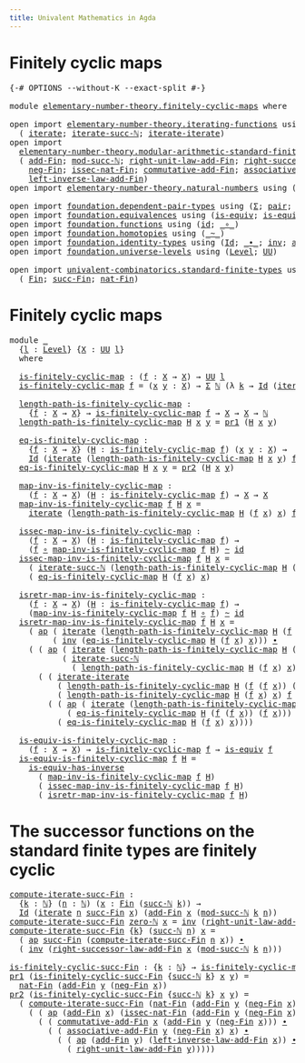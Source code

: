 ```yaml
---
title: Univalent Mathematics in Agda
---
```


# Finitely cyclic maps

<pre class="Agda"><a id="79" class="Symbol">{-#</a> <a id="83" class="Keyword">OPTIONS</a> <a id="91" class="Pragma">--without-K</a> <a id="103" class="Pragma">--exact-split</a> <a id="117" class="Symbol">#-}</a>

<a id="122" class="Keyword">module</a> <a id="129" href="elementary-number-theory.finitely-cyclic-maps.html" class="Module">elementary-number-theory.finitely-cyclic-maps</a> <a id="175" class="Keyword">where</a>

<a id="182" class="Keyword">open</a> <a id="187" class="Keyword">import</a> <a id="194" href="elementary-number-theory.iterating-functions.html" class="Module">elementary-number-theory.iterating-functions</a> <a id="239" class="Keyword">using</a>
  <a id="247" class="Symbol">(</a> <a id="249" href="elementary-number-theory.iterating-functions.html#1086" class="Function">iterate</a><a id="256" class="Symbol">;</a> <a id="258" href="elementary-number-theory.iterating-functions.html#1191" class="Function">iterate-succ-ℕ</a><a id="272" class="Symbol">;</a> <a id="274" href="elementary-number-theory.iterating-functions.html#1653" class="Function">iterate-iterate</a><a id="289" class="Symbol">)</a>
<a id="291" class="Keyword">open</a> <a id="296" class="Keyword">import</a>
  <a id="305" href="elementary-number-theory.modular-arithmetic-standard-finite-types.html" class="Module">elementary-number-theory.modular-arithmetic-standard-finite-types</a> <a id="371" class="Keyword">using</a>
  <a id="379" class="Symbol">(</a> <a id="381" href="elementary-number-theory.modular-arithmetic-standard-finite-types.html#6155" class="Function">add-Fin</a><a id="388" class="Symbol">;</a> <a id="390" href="elementary-number-theory.modular-arithmetic-standard-finite-types.html#2873" class="Function">mod-succ-ℕ</a><a id="400" class="Symbol">;</a> <a id="402" href="elementary-number-theory.modular-arithmetic-standard-finite-types.html#9362" class="Function">right-unit-law-add-Fin</a><a id="424" class="Symbol">;</a> <a id="426" href="elementary-number-theory.modular-arithmetic-standard-finite-types.html#11538" class="Function">right-successor-law-add-Fin</a><a id="453" class="Symbol">;</a>
    <a id="459" href="elementary-number-theory.modular-arithmetic-standard-finite-types.html#6727" class="Function">neg-Fin</a><a id="466" class="Symbol">;</a> <a id="468" href="elementary-number-theory.modular-arithmetic-standard-finite-types.html#5492" class="Function">issec-nat-Fin</a><a id="481" class="Symbol">;</a> <a id="483" href="elementary-number-theory.modular-arithmetic-standard-finite-types.html#7945" class="Function">commutative-add-Fin</a><a id="502" class="Symbol">;</a> <a id="504" href="elementary-number-theory.modular-arithmetic-standard-finite-types.html#8124" class="Function">associative-add-Fin</a><a id="523" class="Symbol">;</a>
    <a id="529" href="elementary-number-theory.modular-arithmetic-standard-finite-types.html#10052" class="Function">left-inverse-law-add-Fin</a><a id="553" class="Symbol">)</a>
<a id="555" class="Keyword">open</a> <a id="560" class="Keyword">import</a> <a id="567" href="elementary-number-theory.natural-numbers.html" class="Module">elementary-number-theory.natural-numbers</a> <a id="608" class="Keyword">using</a> <a id="614" class="Symbol">(</a><a id="615" href="elementary-number-theory.natural-numbers.html#1444" class="Datatype">ℕ</a><a id="616" class="Symbol">;</a> <a id="618" href="elementary-number-theory.natural-numbers.html#1465" class="InductiveConstructor">zero-ℕ</a><a id="624" class="Symbol">;</a> <a id="626" href="elementary-number-theory.natural-numbers.html#1478" class="InductiveConstructor">succ-ℕ</a><a id="632" class="Symbol">)</a>

<a id="635" class="Keyword">open</a> <a id="640" class="Keyword">import</a> <a id="647" href="foundation.dependent-pair-types.html" class="Module">foundation.dependent-pair-types</a> <a id="679" class="Keyword">using</a> <a id="685" class="Symbol">(</a><a id="686" href="foundation-core.dependent-pair-types.html#502" class="Record">Σ</a><a id="687" class="Symbol">;</a> <a id="689" href="foundation-core.dependent-pair-types.html#575" class="InductiveConstructor">pair</a><a id="693" class="Symbol">;</a> <a id="695" href="foundation-core.dependent-pair-types.html#592" class="Field">pr1</a><a id="698" class="Symbol">;</a> <a id="700" href="foundation-core.dependent-pair-types.html#604" class="Field">pr2</a><a id="703" class="Symbol">)</a>
<a id="705" class="Keyword">open</a> <a id="710" class="Keyword">import</a> <a id="717" href="foundation.equivalences.html" class="Module">foundation.equivalences</a> <a id="741" class="Keyword">using</a> <a id="747" class="Symbol">(</a><a id="748" href="foundation-core.equivalences.html#1542" class="Function">is-equiv</a><a id="756" class="Symbol">;</a> <a id="758" href="foundation-core.equivalences.html#2999" class="Function">is-equiv-has-inverse</a><a id="778" class="Symbol">)</a>
<a id="780" class="Keyword">open</a> <a id="785" class="Keyword">import</a> <a id="792" href="foundation.functions.html" class="Module">foundation.functions</a> <a id="813" class="Keyword">using</a> <a id="819" class="Symbol">(</a><a id="820" href="foundation-core.functions.html#309" class="Function">id</a><a id="822" class="Symbol">;</a> <a id="824" href="foundation-core.functions.html#407" class="Function Operator">_∘_</a><a id="827" class="Symbol">)</a>
<a id="829" class="Keyword">open</a> <a id="834" class="Keyword">import</a> <a id="841" href="foundation.homotopies.html" class="Module">foundation.homotopies</a> <a id="863" class="Keyword">using</a> <a id="869" class="Symbol">(</a><a id="870" href="foundation-core.homotopies.html#467" class="Function Operator">_~_</a><a id="873" class="Symbol">)</a>
<a id="875" class="Keyword">open</a> <a id="880" class="Keyword">import</a> <a id="887" href="foundation.identity-types.html" class="Module">foundation.identity-types</a> <a id="913" class="Keyword">using</a> <a id="919" class="Symbol">(</a><a id="920" href="foundation-core.identity-types.html#641" class="Datatype">Id</a><a id="922" class="Symbol">;</a> <a id="924" href="foundation-core.identity-types.html#1239" class="Function Operator">_∙_</a><a id="927" class="Symbol">;</a> <a id="929" href="foundation-core.identity-types.html#1552" class="Function">inv</a><a id="932" class="Symbol">;</a> <a id="934" href="foundation-core.identity-types.html#2853" class="Function">ap</a><a id="936" class="Symbol">)</a>
<a id="938" class="Keyword">open</a> <a id="943" class="Keyword">import</a> <a id="950" href="foundation.universe-levels.html" class="Module">foundation.universe-levels</a> <a id="977" class="Keyword">using</a> <a id="983" class="Symbol">(</a><a id="984" href="Agda.Primitive.html#597" class="Postulate">Level</a><a id="989" class="Symbol">;</a> <a id="991" href="foundation-core.universe-levels.html#222" class="Primitive">UU</a><a id="993" class="Symbol">)</a>

<a id="996" class="Keyword">open</a> <a id="1001" class="Keyword">import</a> <a id="1008" href="univalent-combinatorics.standard-finite-types.html" class="Module">univalent-combinatorics.standard-finite-types</a> <a id="1054" class="Keyword">using</a>
  <a id="1062" class="Symbol">(</a> <a id="1064" href="univalent-combinatorics.standard-finite-types.html#2072" class="Function">Fin</a><a id="1067" class="Symbol">;</a> <a id="1069" href="univalent-combinatorics.standard-finite-types.html#7591" class="Function">succ-Fin</a><a id="1077" class="Symbol">;</a> <a id="1079" href="univalent-combinatorics.standard-finite-types.html#5593" class="Function">nat-Fin</a><a id="1086" class="Symbol">)</a>
</pre>
# Finitely cyclic maps

<pre class="Agda"><a id="1125" class="Keyword">module</a> <a id="1132" href="elementary-number-theory.finitely-cyclic-maps.html#1132" class="Module">_</a>
  <a id="1136" class="Symbol">{</a><a id="1137" href="elementary-number-theory.finitely-cyclic-maps.html#1137" class="Bound">l</a> <a id="1139" class="Symbol">:</a> <a id="1141" href="Agda.Primitive.html#597" class="Postulate">Level</a><a id="1146" class="Symbol">}</a> <a id="1148" class="Symbol">{</a><a id="1149" href="elementary-number-theory.finitely-cyclic-maps.html#1149" class="Bound">X</a> <a id="1151" class="Symbol">:</a> <a id="1153" href="foundation-core.universe-levels.html#222" class="Primitive">UU</a> <a id="1156" href="elementary-number-theory.finitely-cyclic-maps.html#1137" class="Bound">l</a><a id="1157" class="Symbol">}</a>
  <a id="1161" class="Keyword">where</a>

  <a id="1170" href="elementary-number-theory.finitely-cyclic-maps.html#1170" class="Function">is-finitely-cyclic-map</a> <a id="1193" class="Symbol">:</a> <a id="1195" class="Symbol">(</a><a id="1196" href="elementary-number-theory.finitely-cyclic-maps.html#1196" class="Bound">f</a> <a id="1198" class="Symbol">:</a> <a id="1200" href="elementary-number-theory.finitely-cyclic-maps.html#1149" class="Bound">X</a> <a id="1202" class="Symbol">→</a> <a id="1204" href="elementary-number-theory.finitely-cyclic-maps.html#1149" class="Bound">X</a><a id="1205" class="Symbol">)</a> <a id="1207" class="Symbol">→</a> <a id="1209" href="foundation-core.universe-levels.html#222" class="Primitive">UU</a> <a id="1212" href="elementary-number-theory.finitely-cyclic-maps.html#1137" class="Bound">l</a>
  <a id="1216" href="elementary-number-theory.finitely-cyclic-maps.html#1170" class="Function">is-finitely-cyclic-map</a> <a id="1239" href="elementary-number-theory.finitely-cyclic-maps.html#1239" class="Bound">f</a> <a id="1241" class="Symbol">=</a> <a id="1243" class="Symbol">(</a><a id="1244" href="elementary-number-theory.finitely-cyclic-maps.html#1244" class="Bound">x</a> <a id="1246" href="elementary-number-theory.finitely-cyclic-maps.html#1246" class="Bound">y</a> <a id="1248" class="Symbol">:</a> <a id="1250" href="elementary-number-theory.finitely-cyclic-maps.html#1149" class="Bound">X</a><a id="1251" class="Symbol">)</a> <a id="1253" class="Symbol">→</a> <a id="1255" href="foundation-core.dependent-pair-types.html#502" class="Record">Σ</a> <a id="1257" href="elementary-number-theory.natural-numbers.html#1444" class="Datatype">ℕ</a> <a id="1259" class="Symbol">(λ</a> <a id="1262" href="elementary-number-theory.finitely-cyclic-maps.html#1262" class="Bound">k</a> <a id="1264" class="Symbol">→</a> <a id="1266" href="foundation-core.identity-types.html#641" class="Datatype">Id</a> <a id="1269" class="Symbol">(</a><a id="1270" href="elementary-number-theory.iterating-functions.html#1086" class="Function">iterate</a> <a id="1278" href="elementary-number-theory.finitely-cyclic-maps.html#1262" class="Bound">k</a> <a id="1280" href="elementary-number-theory.finitely-cyclic-maps.html#1239" class="Bound">f</a> <a id="1282" href="elementary-number-theory.finitely-cyclic-maps.html#1244" class="Bound">x</a><a id="1283" class="Symbol">)</a> <a id="1285" href="elementary-number-theory.finitely-cyclic-maps.html#1246" class="Bound">y</a><a id="1286" class="Symbol">)</a>

  <a id="1291" href="elementary-number-theory.finitely-cyclic-maps.html#1291" class="Function">length-path-is-finitely-cyclic-map</a> <a id="1326" class="Symbol">:</a>
    <a id="1332" class="Symbol">{</a><a id="1333" href="elementary-number-theory.finitely-cyclic-maps.html#1333" class="Bound">f</a> <a id="1335" class="Symbol">:</a> <a id="1337" href="elementary-number-theory.finitely-cyclic-maps.html#1149" class="Bound">X</a> <a id="1339" class="Symbol">→</a> <a id="1341" href="elementary-number-theory.finitely-cyclic-maps.html#1149" class="Bound">X</a><a id="1342" class="Symbol">}</a> <a id="1344" class="Symbol">→</a> <a id="1346" href="elementary-number-theory.finitely-cyclic-maps.html#1170" class="Function">is-finitely-cyclic-map</a> <a id="1369" href="elementary-number-theory.finitely-cyclic-maps.html#1333" class="Bound">f</a> <a id="1371" class="Symbol">→</a> <a id="1373" href="elementary-number-theory.finitely-cyclic-maps.html#1149" class="Bound">X</a> <a id="1375" class="Symbol">→</a> <a id="1377" href="elementary-number-theory.finitely-cyclic-maps.html#1149" class="Bound">X</a> <a id="1379" class="Symbol">→</a> <a id="1381" href="elementary-number-theory.natural-numbers.html#1444" class="Datatype">ℕ</a>
  <a id="1385" href="elementary-number-theory.finitely-cyclic-maps.html#1291" class="Function">length-path-is-finitely-cyclic-map</a> <a id="1420" href="elementary-number-theory.finitely-cyclic-maps.html#1420" class="Bound">H</a> <a id="1422" href="elementary-number-theory.finitely-cyclic-maps.html#1422" class="Bound">x</a> <a id="1424" href="elementary-number-theory.finitely-cyclic-maps.html#1424" class="Bound">y</a> <a id="1426" class="Symbol">=</a> <a id="1428" href="foundation-core.dependent-pair-types.html#592" class="Field">pr1</a> <a id="1432" class="Symbol">(</a><a id="1433" href="elementary-number-theory.finitely-cyclic-maps.html#1420" class="Bound">H</a> <a id="1435" href="elementary-number-theory.finitely-cyclic-maps.html#1422" class="Bound">x</a> <a id="1437" href="elementary-number-theory.finitely-cyclic-maps.html#1424" class="Bound">y</a><a id="1438" class="Symbol">)</a>

  <a id="1443" href="elementary-number-theory.finitely-cyclic-maps.html#1443" class="Function">eq-is-finitely-cyclic-map</a> <a id="1469" class="Symbol">:</a>
    <a id="1475" class="Symbol">{</a><a id="1476" href="elementary-number-theory.finitely-cyclic-maps.html#1476" class="Bound">f</a> <a id="1478" class="Symbol">:</a> <a id="1480" href="elementary-number-theory.finitely-cyclic-maps.html#1149" class="Bound">X</a> <a id="1482" class="Symbol">→</a> <a id="1484" href="elementary-number-theory.finitely-cyclic-maps.html#1149" class="Bound">X</a><a id="1485" class="Symbol">}</a> <a id="1487" class="Symbol">(</a><a id="1488" href="elementary-number-theory.finitely-cyclic-maps.html#1488" class="Bound">H</a> <a id="1490" class="Symbol">:</a> <a id="1492" href="elementary-number-theory.finitely-cyclic-maps.html#1170" class="Function">is-finitely-cyclic-map</a> <a id="1515" href="elementary-number-theory.finitely-cyclic-maps.html#1476" class="Bound">f</a><a id="1516" class="Symbol">)</a> <a id="1518" class="Symbol">(</a><a id="1519" href="elementary-number-theory.finitely-cyclic-maps.html#1519" class="Bound">x</a> <a id="1521" href="elementary-number-theory.finitely-cyclic-maps.html#1521" class="Bound">y</a> <a id="1523" class="Symbol">:</a> <a id="1525" href="elementary-number-theory.finitely-cyclic-maps.html#1149" class="Bound">X</a><a id="1526" class="Symbol">)</a> <a id="1528" class="Symbol">→</a>
    <a id="1534" href="foundation-core.identity-types.html#641" class="Datatype">Id</a> <a id="1537" class="Symbol">(</a><a id="1538" href="elementary-number-theory.iterating-functions.html#1086" class="Function">iterate</a> <a id="1546" class="Symbol">(</a><a id="1547" href="elementary-number-theory.finitely-cyclic-maps.html#1291" class="Function">length-path-is-finitely-cyclic-map</a> <a id="1582" href="elementary-number-theory.finitely-cyclic-maps.html#1488" class="Bound">H</a> <a id="1584" href="elementary-number-theory.finitely-cyclic-maps.html#1519" class="Bound">x</a> <a id="1586" href="elementary-number-theory.finitely-cyclic-maps.html#1521" class="Bound">y</a><a id="1587" class="Symbol">)</a> <a id="1589" href="elementary-number-theory.finitely-cyclic-maps.html#1476" class="Bound">f</a> <a id="1591" href="elementary-number-theory.finitely-cyclic-maps.html#1519" class="Bound">x</a><a id="1592" class="Symbol">)</a> <a id="1594" href="elementary-number-theory.finitely-cyclic-maps.html#1521" class="Bound">y</a>
  <a id="1598" href="elementary-number-theory.finitely-cyclic-maps.html#1443" class="Function">eq-is-finitely-cyclic-map</a> <a id="1624" href="elementary-number-theory.finitely-cyclic-maps.html#1624" class="Bound">H</a> <a id="1626" href="elementary-number-theory.finitely-cyclic-maps.html#1626" class="Bound">x</a> <a id="1628" href="elementary-number-theory.finitely-cyclic-maps.html#1628" class="Bound">y</a> <a id="1630" class="Symbol">=</a> <a id="1632" href="foundation-core.dependent-pair-types.html#604" class="Field">pr2</a> <a id="1636" class="Symbol">(</a><a id="1637" href="elementary-number-theory.finitely-cyclic-maps.html#1624" class="Bound">H</a> <a id="1639" href="elementary-number-theory.finitely-cyclic-maps.html#1626" class="Bound">x</a> <a id="1641" href="elementary-number-theory.finitely-cyclic-maps.html#1628" class="Bound">y</a><a id="1642" class="Symbol">)</a>

  <a id="1647" href="elementary-number-theory.finitely-cyclic-maps.html#1647" class="Function">map-inv-is-finitely-cyclic-map</a> <a id="1678" class="Symbol">:</a>
    <a id="1684" class="Symbol">(</a><a id="1685" href="elementary-number-theory.finitely-cyclic-maps.html#1685" class="Bound">f</a> <a id="1687" class="Symbol">:</a> <a id="1689" href="elementary-number-theory.finitely-cyclic-maps.html#1149" class="Bound">X</a> <a id="1691" class="Symbol">→</a> <a id="1693" href="elementary-number-theory.finitely-cyclic-maps.html#1149" class="Bound">X</a><a id="1694" class="Symbol">)</a> <a id="1696" class="Symbol">(</a><a id="1697" href="elementary-number-theory.finitely-cyclic-maps.html#1697" class="Bound">H</a> <a id="1699" class="Symbol">:</a> <a id="1701" href="elementary-number-theory.finitely-cyclic-maps.html#1170" class="Function">is-finitely-cyclic-map</a> <a id="1724" href="elementary-number-theory.finitely-cyclic-maps.html#1685" class="Bound">f</a><a id="1725" class="Symbol">)</a> <a id="1727" class="Symbol">→</a> <a id="1729" href="elementary-number-theory.finitely-cyclic-maps.html#1149" class="Bound">X</a> <a id="1731" class="Symbol">→</a> <a id="1733" href="elementary-number-theory.finitely-cyclic-maps.html#1149" class="Bound">X</a>
  <a id="1737" href="elementary-number-theory.finitely-cyclic-maps.html#1647" class="Function">map-inv-is-finitely-cyclic-map</a> <a id="1768" href="elementary-number-theory.finitely-cyclic-maps.html#1768" class="Bound">f</a> <a id="1770" href="elementary-number-theory.finitely-cyclic-maps.html#1770" class="Bound">H</a> <a id="1772" href="elementary-number-theory.finitely-cyclic-maps.html#1772" class="Bound">x</a> <a id="1774" class="Symbol">=</a>
    <a id="1780" href="elementary-number-theory.iterating-functions.html#1086" class="Function">iterate</a> <a id="1788" class="Symbol">(</a><a id="1789" href="elementary-number-theory.finitely-cyclic-maps.html#1291" class="Function">length-path-is-finitely-cyclic-map</a> <a id="1824" href="elementary-number-theory.finitely-cyclic-maps.html#1770" class="Bound">H</a> <a id="1826" class="Symbol">(</a><a id="1827" href="elementary-number-theory.finitely-cyclic-maps.html#1768" class="Bound">f</a> <a id="1829" href="elementary-number-theory.finitely-cyclic-maps.html#1772" class="Bound">x</a><a id="1830" class="Symbol">)</a> <a id="1832" href="elementary-number-theory.finitely-cyclic-maps.html#1772" class="Bound">x</a><a id="1833" class="Symbol">)</a> <a id="1835" href="elementary-number-theory.finitely-cyclic-maps.html#1768" class="Bound">f</a> <a id="1837" href="elementary-number-theory.finitely-cyclic-maps.html#1772" class="Bound">x</a>

  <a id="1842" href="elementary-number-theory.finitely-cyclic-maps.html#1842" class="Function">issec-map-inv-is-finitely-cyclic-map</a> <a id="1879" class="Symbol">:</a>
    <a id="1885" class="Symbol">(</a><a id="1886" href="elementary-number-theory.finitely-cyclic-maps.html#1886" class="Bound">f</a> <a id="1888" class="Symbol">:</a> <a id="1890" href="elementary-number-theory.finitely-cyclic-maps.html#1149" class="Bound">X</a> <a id="1892" class="Symbol">→</a> <a id="1894" href="elementary-number-theory.finitely-cyclic-maps.html#1149" class="Bound">X</a><a id="1895" class="Symbol">)</a> <a id="1897" class="Symbol">(</a><a id="1898" href="elementary-number-theory.finitely-cyclic-maps.html#1898" class="Bound">H</a> <a id="1900" class="Symbol">:</a> <a id="1902" href="elementary-number-theory.finitely-cyclic-maps.html#1170" class="Function">is-finitely-cyclic-map</a> <a id="1925" href="elementary-number-theory.finitely-cyclic-maps.html#1886" class="Bound">f</a><a id="1926" class="Symbol">)</a> <a id="1928" class="Symbol">→</a>
    <a id="1934" class="Symbol">(</a><a id="1935" href="elementary-number-theory.finitely-cyclic-maps.html#1886" class="Bound">f</a> <a id="1937" href="foundation-core.functions.html#407" class="Function Operator">∘</a> <a id="1939" href="elementary-number-theory.finitely-cyclic-maps.html#1647" class="Function">map-inv-is-finitely-cyclic-map</a> <a id="1970" href="elementary-number-theory.finitely-cyclic-maps.html#1886" class="Bound">f</a> <a id="1972" href="elementary-number-theory.finitely-cyclic-maps.html#1898" class="Bound">H</a><a id="1973" class="Symbol">)</a> <a id="1975" href="foundation-core.homotopies.html#467" class="Function Operator">~</a> <a id="1977" href="foundation-core.functions.html#309" class="Function">id</a>
  <a id="1982" href="elementary-number-theory.finitely-cyclic-maps.html#1842" class="Function">issec-map-inv-is-finitely-cyclic-map</a> <a id="2019" href="elementary-number-theory.finitely-cyclic-maps.html#2019" class="Bound">f</a> <a id="2021" href="elementary-number-theory.finitely-cyclic-maps.html#2021" class="Bound">H</a> <a id="2023" href="elementary-number-theory.finitely-cyclic-maps.html#2023" class="Bound">x</a> <a id="2025" class="Symbol">=</a>
    <a id="2031" class="Symbol">(</a> <a id="2033" href="elementary-number-theory.iterating-functions.html#1191" class="Function">iterate-succ-ℕ</a> <a id="2048" class="Symbol">(</a><a id="2049" href="elementary-number-theory.finitely-cyclic-maps.html#1291" class="Function">length-path-is-finitely-cyclic-map</a> <a id="2084" href="elementary-number-theory.finitely-cyclic-maps.html#2021" class="Bound">H</a> <a id="2086" class="Symbol">(</a><a id="2087" href="elementary-number-theory.finitely-cyclic-maps.html#2019" class="Bound">f</a> <a id="2089" href="elementary-number-theory.finitely-cyclic-maps.html#2023" class="Bound">x</a><a id="2090" class="Symbol">)</a> <a id="2092" href="elementary-number-theory.finitely-cyclic-maps.html#2023" class="Bound">x</a><a id="2093" class="Symbol">)</a> <a id="2095" href="elementary-number-theory.finitely-cyclic-maps.html#2019" class="Bound">f</a> <a id="2097" href="elementary-number-theory.finitely-cyclic-maps.html#2023" class="Bound">x</a><a id="2098" class="Symbol">)</a> <a id="2100" href="foundation-core.identity-types.html#1239" class="Function Operator">∙</a>
    <a id="2106" class="Symbol">(</a> <a id="2108" href="elementary-number-theory.finitely-cyclic-maps.html#1443" class="Function">eq-is-finitely-cyclic-map</a> <a id="2134" href="elementary-number-theory.finitely-cyclic-maps.html#2021" class="Bound">H</a> <a id="2136" class="Symbol">(</a><a id="2137" href="elementary-number-theory.finitely-cyclic-maps.html#2019" class="Bound">f</a> <a id="2139" href="elementary-number-theory.finitely-cyclic-maps.html#2023" class="Bound">x</a><a id="2140" class="Symbol">)</a> <a id="2142" href="elementary-number-theory.finitely-cyclic-maps.html#2023" class="Bound">x</a><a id="2143" class="Symbol">)</a>

  <a id="2148" href="elementary-number-theory.finitely-cyclic-maps.html#2148" class="Function">isretr-map-inv-is-finitely-cyclic-map</a> <a id="2186" class="Symbol">:</a>
    <a id="2192" class="Symbol">(</a><a id="2193" href="elementary-number-theory.finitely-cyclic-maps.html#2193" class="Bound">f</a> <a id="2195" class="Symbol">:</a> <a id="2197" href="elementary-number-theory.finitely-cyclic-maps.html#1149" class="Bound">X</a> <a id="2199" class="Symbol">→</a> <a id="2201" href="elementary-number-theory.finitely-cyclic-maps.html#1149" class="Bound">X</a><a id="2202" class="Symbol">)</a> <a id="2204" class="Symbol">(</a><a id="2205" href="elementary-number-theory.finitely-cyclic-maps.html#2205" class="Bound">H</a> <a id="2207" class="Symbol">:</a> <a id="2209" href="elementary-number-theory.finitely-cyclic-maps.html#1170" class="Function">is-finitely-cyclic-map</a> <a id="2232" href="elementary-number-theory.finitely-cyclic-maps.html#2193" class="Bound">f</a><a id="2233" class="Symbol">)</a> <a id="2235" class="Symbol">→</a>
    <a id="2241" class="Symbol">(</a><a id="2242" href="elementary-number-theory.finitely-cyclic-maps.html#1647" class="Function">map-inv-is-finitely-cyclic-map</a> <a id="2273" href="elementary-number-theory.finitely-cyclic-maps.html#2193" class="Bound">f</a> <a id="2275" href="elementary-number-theory.finitely-cyclic-maps.html#2205" class="Bound">H</a> <a id="2277" href="foundation-core.functions.html#407" class="Function Operator">∘</a> <a id="2279" href="elementary-number-theory.finitely-cyclic-maps.html#2193" class="Bound">f</a><a id="2280" class="Symbol">)</a> <a id="2282" href="foundation-core.homotopies.html#467" class="Function Operator">~</a> <a id="2284" href="foundation-core.functions.html#309" class="Function">id</a>
  <a id="2289" href="elementary-number-theory.finitely-cyclic-maps.html#2148" class="Function">isretr-map-inv-is-finitely-cyclic-map</a> <a id="2327" href="elementary-number-theory.finitely-cyclic-maps.html#2327" class="Bound">f</a> <a id="2329" href="elementary-number-theory.finitely-cyclic-maps.html#2329" class="Bound">H</a> <a id="2331" href="elementary-number-theory.finitely-cyclic-maps.html#2331" class="Bound">x</a> <a id="2333" class="Symbol">=</a>
    <a id="2339" class="Symbol">(</a> <a id="2341" href="foundation-core.identity-types.html#2853" class="Function">ap</a> <a id="2344" class="Symbol">(</a> <a id="2346" href="elementary-number-theory.iterating-functions.html#1086" class="Function">iterate</a> <a id="2354" class="Symbol">(</a><a id="2355" href="elementary-number-theory.finitely-cyclic-maps.html#1291" class="Function">length-path-is-finitely-cyclic-map</a> <a id="2390" href="elementary-number-theory.finitely-cyclic-maps.html#2329" class="Bound">H</a> <a id="2392" class="Symbol">(</a><a id="2393" href="elementary-number-theory.finitely-cyclic-maps.html#2327" class="Bound">f</a> <a id="2395" class="Symbol">(</a><a id="2396" href="elementary-number-theory.finitely-cyclic-maps.html#2327" class="Bound">f</a> <a id="2398" href="elementary-number-theory.finitely-cyclic-maps.html#2331" class="Bound">x</a><a id="2399" class="Symbol">))</a> <a id="2402" class="Symbol">(</a><a id="2403" href="elementary-number-theory.finitely-cyclic-maps.html#2327" class="Bound">f</a> <a id="2405" href="elementary-number-theory.finitely-cyclic-maps.html#2331" class="Bound">x</a><a id="2406" class="Symbol">))</a> <a id="2409" href="elementary-number-theory.finitely-cyclic-maps.html#2327" class="Bound">f</a> <a id="2411" href="foundation-core.functions.html#407" class="Function Operator">∘</a> <a id="2413" href="elementary-number-theory.finitely-cyclic-maps.html#2327" class="Bound">f</a><a id="2414" class="Symbol">)</a>
         <a id="2425" class="Symbol">(</a> <a id="2427" href="foundation-core.identity-types.html#1552" class="Function">inv</a> <a id="2431" class="Symbol">(</a><a id="2432" href="elementary-number-theory.finitely-cyclic-maps.html#1443" class="Function">eq-is-finitely-cyclic-map</a> <a id="2458" href="elementary-number-theory.finitely-cyclic-maps.html#2329" class="Bound">H</a> <a id="2460" class="Symbol">(</a><a id="2461" href="elementary-number-theory.finitely-cyclic-maps.html#2327" class="Bound">f</a> <a id="2463" href="elementary-number-theory.finitely-cyclic-maps.html#2331" class="Bound">x</a><a id="2464" class="Symbol">)</a> <a id="2466" href="elementary-number-theory.finitely-cyclic-maps.html#2331" class="Bound">x</a><a id="2467" class="Symbol">)))</a> <a id="2471" href="foundation-core.identity-types.html#1239" class="Function Operator">∙</a>
    <a id="2477" class="Symbol">(</a> <a id="2479" class="Symbol">(</a> <a id="2481" href="foundation-core.identity-types.html#2853" class="Function">ap</a> <a id="2484" class="Symbol">(</a> <a id="2486" href="elementary-number-theory.iterating-functions.html#1086" class="Function">iterate</a> <a id="2494" class="Symbol">(</a><a id="2495" href="elementary-number-theory.finitely-cyclic-maps.html#1291" class="Function">length-path-is-finitely-cyclic-map</a> <a id="2530" href="elementary-number-theory.finitely-cyclic-maps.html#2329" class="Bound">H</a> <a id="2532" class="Symbol">(</a><a id="2533" href="elementary-number-theory.finitely-cyclic-maps.html#2327" class="Bound">f</a> <a id="2535" class="Symbol">(</a><a id="2536" href="elementary-number-theory.finitely-cyclic-maps.html#2327" class="Bound">f</a> <a id="2538" href="elementary-number-theory.finitely-cyclic-maps.html#2331" class="Bound">x</a><a id="2539" class="Symbol">))</a> <a id="2542" class="Symbol">(</a><a id="2543" href="elementary-number-theory.finitely-cyclic-maps.html#2327" class="Bound">f</a> <a id="2545" href="elementary-number-theory.finitely-cyclic-maps.html#2331" class="Bound">x</a><a id="2546" class="Symbol">))</a> <a id="2549" href="elementary-number-theory.finitely-cyclic-maps.html#2327" class="Bound">f</a><a id="2550" class="Symbol">)</a>
           <a id="2563" class="Symbol">(</a> <a id="2565" href="elementary-number-theory.iterating-functions.html#1191" class="Function">iterate-succ-ℕ</a>
             <a id="2593" class="Symbol">(</a> <a id="2595" href="elementary-number-theory.finitely-cyclic-maps.html#1291" class="Function">length-path-is-finitely-cyclic-map</a> <a id="2630" href="elementary-number-theory.finitely-cyclic-maps.html#2329" class="Bound">H</a> <a id="2632" class="Symbol">(</a><a id="2633" href="elementary-number-theory.finitely-cyclic-maps.html#2327" class="Bound">f</a> <a id="2635" href="elementary-number-theory.finitely-cyclic-maps.html#2331" class="Bound">x</a><a id="2636" class="Symbol">)</a> <a id="2638" href="elementary-number-theory.finitely-cyclic-maps.html#2331" class="Bound">x</a><a id="2639" class="Symbol">)</a> <a id="2641" href="elementary-number-theory.finitely-cyclic-maps.html#2327" class="Bound">f</a> <a id="2643" class="Symbol">(</a><a id="2644" href="elementary-number-theory.finitely-cyclic-maps.html#2327" class="Bound">f</a> <a id="2646" href="elementary-number-theory.finitely-cyclic-maps.html#2331" class="Bound">x</a><a id="2647" class="Symbol">)))</a> <a id="2651" href="foundation-core.identity-types.html#1239" class="Function Operator">∙</a>
      <a id="2659" class="Symbol">(</a> <a id="2661" class="Symbol">(</a> <a id="2663" href="elementary-number-theory.iterating-functions.html#1653" class="Function">iterate-iterate</a>
          <a id="2689" class="Symbol">(</a> <a id="2691" href="elementary-number-theory.finitely-cyclic-maps.html#1291" class="Function">length-path-is-finitely-cyclic-map</a> <a id="2726" href="elementary-number-theory.finitely-cyclic-maps.html#2329" class="Bound">H</a> <a id="2728" class="Symbol">(</a><a id="2729" href="elementary-number-theory.finitely-cyclic-maps.html#2327" class="Bound">f</a> <a id="2731" class="Symbol">(</a><a id="2732" href="elementary-number-theory.finitely-cyclic-maps.html#2327" class="Bound">f</a> <a id="2734" href="elementary-number-theory.finitely-cyclic-maps.html#2331" class="Bound">x</a><a id="2735" class="Symbol">))</a> <a id="2738" class="Symbol">(</a><a id="2739" href="elementary-number-theory.finitely-cyclic-maps.html#2327" class="Bound">f</a> <a id="2741" href="elementary-number-theory.finitely-cyclic-maps.html#2331" class="Bound">x</a><a id="2742" class="Symbol">))</a>
          <a id="2755" class="Symbol">(</a> <a id="2757" href="elementary-number-theory.finitely-cyclic-maps.html#1291" class="Function">length-path-is-finitely-cyclic-map</a> <a id="2792" href="elementary-number-theory.finitely-cyclic-maps.html#2329" class="Bound">H</a> <a id="2794" class="Symbol">(</a><a id="2795" href="elementary-number-theory.finitely-cyclic-maps.html#2327" class="Bound">f</a> <a id="2797" href="elementary-number-theory.finitely-cyclic-maps.html#2331" class="Bound">x</a><a id="2798" class="Symbol">)</a> <a id="2800" href="elementary-number-theory.finitely-cyclic-maps.html#2331" class="Bound">x</a><a id="2801" class="Symbol">)</a> <a id="2803" href="elementary-number-theory.finitely-cyclic-maps.html#2327" class="Bound">f</a> <a id="2805" class="Symbol">(</a><a id="2806" href="elementary-number-theory.finitely-cyclic-maps.html#2327" class="Bound">f</a> <a id="2808" class="Symbol">(</a><a id="2809" href="elementary-number-theory.finitely-cyclic-maps.html#2327" class="Bound">f</a> <a id="2811" href="elementary-number-theory.finitely-cyclic-maps.html#2331" class="Bound">x</a><a id="2812" class="Symbol">)))</a> <a id="2816" href="foundation-core.identity-types.html#1239" class="Function Operator">∙</a>
        <a id="2826" class="Symbol">(</a> <a id="2828" class="Symbol">(</a> <a id="2830" href="foundation-core.identity-types.html#2853" class="Function">ap</a> <a id="2833" class="Symbol">(</a> <a id="2835" href="elementary-number-theory.iterating-functions.html#1086" class="Function">iterate</a> <a id="2843" class="Symbol">(</a><a id="2844" href="elementary-number-theory.finitely-cyclic-maps.html#1291" class="Function">length-path-is-finitely-cyclic-map</a> <a id="2879" href="elementary-number-theory.finitely-cyclic-maps.html#2329" class="Bound">H</a> <a id="2881" class="Symbol">(</a><a id="2882" href="elementary-number-theory.finitely-cyclic-maps.html#2327" class="Bound">f</a> <a id="2884" href="elementary-number-theory.finitely-cyclic-maps.html#2331" class="Bound">x</a><a id="2885" class="Symbol">)</a> <a id="2887" href="elementary-number-theory.finitely-cyclic-maps.html#2331" class="Bound">x</a><a id="2888" class="Symbol">)</a> <a id="2890" href="elementary-number-theory.finitely-cyclic-maps.html#2327" class="Bound">f</a><a id="2891" class="Symbol">)</a>
            <a id="2905" class="Symbol">(</a> <a id="2907" href="elementary-number-theory.finitely-cyclic-maps.html#1443" class="Function">eq-is-finitely-cyclic-map</a> <a id="2933" href="elementary-number-theory.finitely-cyclic-maps.html#2329" class="Bound">H</a> <a id="2935" class="Symbol">(</a><a id="2936" href="elementary-number-theory.finitely-cyclic-maps.html#2327" class="Bound">f</a> <a id="2938" class="Symbol">(</a><a id="2939" href="elementary-number-theory.finitely-cyclic-maps.html#2327" class="Bound">f</a> <a id="2941" href="elementary-number-theory.finitely-cyclic-maps.html#2331" class="Bound">x</a><a id="2942" class="Symbol">))</a> <a id="2945" class="Symbol">(</a><a id="2946" href="elementary-number-theory.finitely-cyclic-maps.html#2327" class="Bound">f</a> <a id="2948" href="elementary-number-theory.finitely-cyclic-maps.html#2331" class="Bound">x</a><a id="2949" class="Symbol">)))</a> <a id="2953" href="foundation-core.identity-types.html#1239" class="Function Operator">∙</a>
          <a id="2965" class="Symbol">(</a> <a id="2967" href="elementary-number-theory.finitely-cyclic-maps.html#1443" class="Function">eq-is-finitely-cyclic-map</a> <a id="2993" href="elementary-number-theory.finitely-cyclic-maps.html#2329" class="Bound">H</a> <a id="2995" class="Symbol">(</a><a id="2996" href="elementary-number-theory.finitely-cyclic-maps.html#2327" class="Bound">f</a> <a id="2998" href="elementary-number-theory.finitely-cyclic-maps.html#2331" class="Bound">x</a><a id="2999" class="Symbol">)</a> <a id="3001" href="elementary-number-theory.finitely-cyclic-maps.html#2331" class="Bound">x</a><a id="3002" class="Symbol">))))</a>

  <a id="3010" href="elementary-number-theory.finitely-cyclic-maps.html#3010" class="Function">is-equiv-is-finitely-cyclic-map</a> <a id="3042" class="Symbol">:</a>
    <a id="3048" class="Symbol">(</a><a id="3049" href="elementary-number-theory.finitely-cyclic-maps.html#3049" class="Bound">f</a> <a id="3051" class="Symbol">:</a> <a id="3053" href="elementary-number-theory.finitely-cyclic-maps.html#1149" class="Bound">X</a> <a id="3055" class="Symbol">→</a> <a id="3057" href="elementary-number-theory.finitely-cyclic-maps.html#1149" class="Bound">X</a><a id="3058" class="Symbol">)</a> <a id="3060" class="Symbol">→</a> <a id="3062" href="elementary-number-theory.finitely-cyclic-maps.html#1170" class="Function">is-finitely-cyclic-map</a> <a id="3085" href="elementary-number-theory.finitely-cyclic-maps.html#3049" class="Bound">f</a> <a id="3087" class="Symbol">→</a> <a id="3089" href="foundation-core.equivalences.html#1542" class="Function">is-equiv</a> <a id="3098" href="elementary-number-theory.finitely-cyclic-maps.html#3049" class="Bound">f</a>
  <a id="3102" href="elementary-number-theory.finitely-cyclic-maps.html#3010" class="Function">is-equiv-is-finitely-cyclic-map</a> <a id="3134" href="elementary-number-theory.finitely-cyclic-maps.html#3134" class="Bound">f</a> <a id="3136" href="elementary-number-theory.finitely-cyclic-maps.html#3136" class="Bound">H</a> <a id="3138" class="Symbol">=</a>
    <a id="3144" href="foundation-core.equivalences.html#2999" class="Function">is-equiv-has-inverse</a>
      <a id="3171" class="Symbol">(</a> <a id="3173" href="elementary-number-theory.finitely-cyclic-maps.html#1647" class="Function">map-inv-is-finitely-cyclic-map</a> <a id="3204" href="elementary-number-theory.finitely-cyclic-maps.html#3134" class="Bound">f</a> <a id="3206" href="elementary-number-theory.finitely-cyclic-maps.html#3136" class="Bound">H</a><a id="3207" class="Symbol">)</a>
      <a id="3215" class="Symbol">(</a> <a id="3217" href="elementary-number-theory.finitely-cyclic-maps.html#1842" class="Function">issec-map-inv-is-finitely-cyclic-map</a> <a id="3254" href="elementary-number-theory.finitely-cyclic-maps.html#3134" class="Bound">f</a> <a id="3256" href="elementary-number-theory.finitely-cyclic-maps.html#3136" class="Bound">H</a><a id="3257" class="Symbol">)</a>
      <a id="3265" class="Symbol">(</a> <a id="3267" href="elementary-number-theory.finitely-cyclic-maps.html#2148" class="Function">isretr-map-inv-is-finitely-cyclic-map</a> <a id="3305" href="elementary-number-theory.finitely-cyclic-maps.html#3134" class="Bound">f</a> <a id="3307" href="elementary-number-theory.finitely-cyclic-maps.html#3136" class="Bound">H</a><a id="3308" class="Symbol">)</a>
</pre>
# The successor functions on the standard finite types are finitely cyclic

<pre class="Agda"><a id="compute-iterate-succ-Fin"></a><a id="3399" href="elementary-number-theory.finitely-cyclic-maps.html#3399" class="Function">compute-iterate-succ-Fin</a> <a id="3424" class="Symbol">:</a>
  <a id="3428" class="Symbol">{</a><a id="3429" href="elementary-number-theory.finitely-cyclic-maps.html#3429" class="Bound">k</a> <a id="3431" class="Symbol">:</a> <a id="3433" href="elementary-number-theory.natural-numbers.html#1444" class="Datatype">ℕ</a><a id="3434" class="Symbol">}</a> <a id="3436" class="Symbol">(</a><a id="3437" href="elementary-number-theory.finitely-cyclic-maps.html#3437" class="Bound">n</a> <a id="3439" class="Symbol">:</a> <a id="3441" href="elementary-number-theory.natural-numbers.html#1444" class="Datatype">ℕ</a><a id="3442" class="Symbol">)</a> <a id="3444" class="Symbol">(</a><a id="3445" href="elementary-number-theory.finitely-cyclic-maps.html#3445" class="Bound">x</a> <a id="3447" class="Symbol">:</a> <a id="3449" href="univalent-combinatorics.standard-finite-types.html#2072" class="Function">Fin</a> <a id="3453" class="Symbol">(</a><a id="3454" href="elementary-number-theory.natural-numbers.html#1478" class="InductiveConstructor">succ-ℕ</a> <a id="3461" href="elementary-number-theory.finitely-cyclic-maps.html#3429" class="Bound">k</a><a id="3462" class="Symbol">))</a> <a id="3465" class="Symbol">→</a>
  <a id="3469" href="foundation-core.identity-types.html#641" class="Datatype">Id</a> <a id="3472" class="Symbol">(</a><a id="3473" href="elementary-number-theory.iterating-functions.html#1086" class="Function">iterate</a> <a id="3481" href="elementary-number-theory.finitely-cyclic-maps.html#3437" class="Bound">n</a> <a id="3483" href="univalent-combinatorics.standard-finite-types.html#7591" class="Function">succ-Fin</a> <a id="3492" href="elementary-number-theory.finitely-cyclic-maps.html#3445" class="Bound">x</a><a id="3493" class="Symbol">)</a> <a id="3495" class="Symbol">(</a><a id="3496" href="elementary-number-theory.modular-arithmetic-standard-finite-types.html#6155" class="Function">add-Fin</a> <a id="3504" href="elementary-number-theory.finitely-cyclic-maps.html#3445" class="Bound">x</a> <a id="3506" class="Symbol">(</a><a id="3507" href="elementary-number-theory.modular-arithmetic-standard-finite-types.html#2873" class="Function">mod-succ-ℕ</a> <a id="3518" href="elementary-number-theory.finitely-cyclic-maps.html#3429" class="Bound">k</a> <a id="3520" href="elementary-number-theory.finitely-cyclic-maps.html#3437" class="Bound">n</a><a id="3521" class="Symbol">))</a>
<a id="3524" href="elementary-number-theory.finitely-cyclic-maps.html#3399" class="Function">compute-iterate-succ-Fin</a> <a id="3549" href="elementary-number-theory.natural-numbers.html#1465" class="InductiveConstructor">zero-ℕ</a> <a id="3556" href="elementary-number-theory.finitely-cyclic-maps.html#3556" class="Bound">x</a> <a id="3558" class="Symbol">=</a> <a id="3560" href="foundation-core.identity-types.html#1552" class="Function">inv</a> <a id="3564" class="Symbol">(</a><a id="3565" href="elementary-number-theory.modular-arithmetic-standard-finite-types.html#9362" class="Function">right-unit-law-add-Fin</a> <a id="3588" href="elementary-number-theory.finitely-cyclic-maps.html#3556" class="Bound">x</a><a id="3589" class="Symbol">)</a>
<a id="3591" href="elementary-number-theory.finitely-cyclic-maps.html#3399" class="Function">compute-iterate-succ-Fin</a> <a id="3616" class="Symbol">{</a><a id="3617" href="elementary-number-theory.finitely-cyclic-maps.html#3617" class="Bound">k</a><a id="3618" class="Symbol">}</a> <a id="3620" class="Symbol">(</a><a id="3621" href="elementary-number-theory.natural-numbers.html#1478" class="InductiveConstructor">succ-ℕ</a> <a id="3628" href="elementary-number-theory.finitely-cyclic-maps.html#3628" class="Bound">n</a><a id="3629" class="Symbol">)</a> <a id="3631" href="elementary-number-theory.finitely-cyclic-maps.html#3631" class="Bound">x</a> <a id="3633" class="Symbol">=</a>
  <a id="3637" class="Symbol">(</a> <a id="3639" href="foundation-core.identity-types.html#2853" class="Function">ap</a> <a id="3642" href="univalent-combinatorics.standard-finite-types.html#7591" class="Function">succ-Fin</a> <a id="3651" class="Symbol">(</a><a id="3652" href="elementary-number-theory.finitely-cyclic-maps.html#3399" class="Function">compute-iterate-succ-Fin</a> <a id="3677" href="elementary-number-theory.finitely-cyclic-maps.html#3628" class="Bound">n</a> <a id="3679" href="elementary-number-theory.finitely-cyclic-maps.html#3631" class="Bound">x</a><a id="3680" class="Symbol">))</a> <a id="3683" href="foundation-core.identity-types.html#1239" class="Function Operator">∙</a>
  <a id="3687" class="Symbol">(</a> <a id="3689" href="foundation-core.identity-types.html#1552" class="Function">inv</a> <a id="3693" class="Symbol">(</a><a id="3694" href="elementary-number-theory.modular-arithmetic-standard-finite-types.html#11538" class="Function">right-successor-law-add-Fin</a> <a id="3722" href="elementary-number-theory.finitely-cyclic-maps.html#3631" class="Bound">x</a> <a id="3724" class="Symbol">(</a><a id="3725" href="elementary-number-theory.modular-arithmetic-standard-finite-types.html#2873" class="Function">mod-succ-ℕ</a> <a id="3736" href="elementary-number-theory.finitely-cyclic-maps.html#3617" class="Bound">k</a> <a id="3738" href="elementary-number-theory.finitely-cyclic-maps.html#3628" class="Bound">n</a><a id="3739" class="Symbol">)))</a>

<a id="is-finitely-cyclic-succ-Fin"></a><a id="3744" href="elementary-number-theory.finitely-cyclic-maps.html#3744" class="Function">is-finitely-cyclic-succ-Fin</a> <a id="3772" class="Symbol">:</a> <a id="3774" class="Symbol">{</a><a id="3775" href="elementary-number-theory.finitely-cyclic-maps.html#3775" class="Bound">k</a> <a id="3777" class="Symbol">:</a> <a id="3779" href="elementary-number-theory.natural-numbers.html#1444" class="Datatype">ℕ</a><a id="3780" class="Symbol">}</a> <a id="3782" class="Symbol">→</a> <a id="3784" href="elementary-number-theory.finitely-cyclic-maps.html#1170" class="Function">is-finitely-cyclic-map</a> <a id="3807" class="Symbol">(</a><a id="3808" href="univalent-combinatorics.standard-finite-types.html#7591" class="Function">succ-Fin</a> <a id="3817" class="Symbol">{</a><a id="3818" href="elementary-number-theory.finitely-cyclic-maps.html#3775" class="Bound">k</a><a id="3819" class="Symbol">})</a>
<a id="3822" href="foundation-core.dependent-pair-types.html#592" class="Field">pr1</a> <a id="3826" class="Symbol">(</a><a id="3827" href="elementary-number-theory.finitely-cyclic-maps.html#3744" class="Function">is-finitely-cyclic-succ-Fin</a> <a id="3855" class="Symbol">{</a><a id="3856" href="elementary-number-theory.natural-numbers.html#1478" class="InductiveConstructor">succ-ℕ</a> <a id="3863" href="elementary-number-theory.finitely-cyclic-maps.html#3863" class="Bound">k</a><a id="3864" class="Symbol">}</a> <a id="3866" href="elementary-number-theory.finitely-cyclic-maps.html#3866" class="Bound">x</a> <a id="3868" href="elementary-number-theory.finitely-cyclic-maps.html#3868" class="Bound">y</a><a id="3869" class="Symbol">)</a> <a id="3871" class="Symbol">=</a>
  <a id="3875" href="univalent-combinatorics.standard-finite-types.html#5593" class="Function">nat-Fin</a> <a id="3883" class="Symbol">(</a><a id="3884" href="elementary-number-theory.modular-arithmetic-standard-finite-types.html#6155" class="Function">add-Fin</a> <a id="3892" href="elementary-number-theory.finitely-cyclic-maps.html#3868" class="Bound">y</a> <a id="3894" class="Symbol">(</a><a id="3895" href="elementary-number-theory.modular-arithmetic-standard-finite-types.html#6727" class="Function">neg-Fin</a> <a id="3903" href="elementary-number-theory.finitely-cyclic-maps.html#3866" class="Bound">x</a><a id="3904" class="Symbol">))</a>
<a id="3907" href="foundation-core.dependent-pair-types.html#604" class="Field">pr2</a> <a id="3911" class="Symbol">(</a><a id="3912" href="elementary-number-theory.finitely-cyclic-maps.html#3744" class="Function">is-finitely-cyclic-succ-Fin</a> <a id="3940" class="Symbol">{</a><a id="3941" href="elementary-number-theory.natural-numbers.html#1478" class="InductiveConstructor">succ-ℕ</a> <a id="3948" href="elementary-number-theory.finitely-cyclic-maps.html#3948" class="Bound">k</a><a id="3949" class="Symbol">}</a> <a id="3951" href="elementary-number-theory.finitely-cyclic-maps.html#3951" class="Bound">x</a> <a id="3953" href="elementary-number-theory.finitely-cyclic-maps.html#3953" class="Bound">y</a><a id="3954" class="Symbol">)</a> <a id="3956" class="Symbol">=</a>
  <a id="3960" class="Symbol">(</a> <a id="3962" href="elementary-number-theory.finitely-cyclic-maps.html#3399" class="Function">compute-iterate-succ-Fin</a> <a id="3987" class="Symbol">(</a><a id="3988" href="univalent-combinatorics.standard-finite-types.html#5593" class="Function">nat-Fin</a> <a id="3996" class="Symbol">(</a><a id="3997" href="elementary-number-theory.modular-arithmetic-standard-finite-types.html#6155" class="Function">add-Fin</a> <a id="4005" href="elementary-number-theory.finitely-cyclic-maps.html#3953" class="Bound">y</a> <a id="4007" class="Symbol">(</a><a id="4008" href="elementary-number-theory.modular-arithmetic-standard-finite-types.html#6727" class="Function">neg-Fin</a> <a id="4016" href="elementary-number-theory.finitely-cyclic-maps.html#3951" class="Bound">x</a><a id="4017" class="Symbol">)))</a> <a id="4021" href="elementary-number-theory.finitely-cyclic-maps.html#3951" class="Bound">x</a><a id="4022" class="Symbol">)</a> <a id="4024" href="foundation-core.identity-types.html#1239" class="Function Operator">∙</a>
    <a id="4030" class="Symbol">(</a> <a id="4032" class="Symbol">(</a> <a id="4034" href="foundation-core.identity-types.html#2853" class="Function">ap</a> <a id="4037" class="Symbol">(</a><a id="4038" href="elementary-number-theory.modular-arithmetic-standard-finite-types.html#6155" class="Function">add-Fin</a> <a id="4046" href="elementary-number-theory.finitely-cyclic-maps.html#3951" class="Bound">x</a><a id="4047" class="Symbol">)</a> <a id="4049" class="Symbol">(</a><a id="4050" href="elementary-number-theory.modular-arithmetic-standard-finite-types.html#5492" class="Function">issec-nat-Fin</a> <a id="4064" class="Symbol">(</a><a id="4065" href="elementary-number-theory.modular-arithmetic-standard-finite-types.html#6155" class="Function">add-Fin</a> <a id="4073" href="elementary-number-theory.finitely-cyclic-maps.html#3953" class="Bound">y</a> <a id="4075" class="Symbol">(</a><a id="4076" href="elementary-number-theory.modular-arithmetic-standard-finite-types.html#6727" class="Function">neg-Fin</a> <a id="4084" href="elementary-number-theory.finitely-cyclic-maps.html#3951" class="Bound">x</a><a id="4085" class="Symbol">))))</a> <a id="4090" href="foundation-core.identity-types.html#1239" class="Function Operator">∙</a>
      <a id="4098" class="Symbol">(</a> <a id="4100" class="Symbol">(</a> <a id="4102" href="elementary-number-theory.modular-arithmetic-standard-finite-types.html#7945" class="Function">commutative-add-Fin</a> <a id="4122" href="elementary-number-theory.finitely-cyclic-maps.html#3951" class="Bound">x</a> <a id="4124" class="Symbol">(</a><a id="4125" href="elementary-number-theory.modular-arithmetic-standard-finite-types.html#6155" class="Function">add-Fin</a> <a id="4133" href="elementary-number-theory.finitely-cyclic-maps.html#3953" class="Bound">y</a> <a id="4135" class="Symbol">(</a><a id="4136" href="elementary-number-theory.modular-arithmetic-standard-finite-types.html#6727" class="Function">neg-Fin</a> <a id="4144" href="elementary-number-theory.finitely-cyclic-maps.html#3951" class="Bound">x</a><a id="4145" class="Symbol">)))</a> <a id="4149" href="foundation-core.identity-types.html#1239" class="Function Operator">∙</a>
        <a id="4159" class="Symbol">(</a> <a id="4161" class="Symbol">(</a> <a id="4163" href="elementary-number-theory.modular-arithmetic-standard-finite-types.html#8124" class="Function">associative-add-Fin</a> <a id="4183" href="elementary-number-theory.finitely-cyclic-maps.html#3953" class="Bound">y</a> <a id="4185" class="Symbol">(</a><a id="4186" href="elementary-number-theory.modular-arithmetic-standard-finite-types.html#6727" class="Function">neg-Fin</a> <a id="4194" href="elementary-number-theory.finitely-cyclic-maps.html#3951" class="Bound">x</a><a id="4195" class="Symbol">)</a> <a id="4197" href="elementary-number-theory.finitely-cyclic-maps.html#3951" class="Bound">x</a><a id="4198" class="Symbol">)</a> <a id="4200" href="foundation-core.identity-types.html#1239" class="Function Operator">∙</a>
          <a id="4212" class="Symbol">(</a> <a id="4214" class="Symbol">(</a> <a id="4216" href="foundation-core.identity-types.html#2853" class="Function">ap</a> <a id="4219" class="Symbol">(</a><a id="4220" href="elementary-number-theory.modular-arithmetic-standard-finite-types.html#6155" class="Function">add-Fin</a> <a id="4228" href="elementary-number-theory.finitely-cyclic-maps.html#3953" class="Bound">y</a><a id="4229" class="Symbol">)</a> <a id="4231" class="Symbol">(</a><a id="4232" href="elementary-number-theory.modular-arithmetic-standard-finite-types.html#10052" class="Function">left-inverse-law-add-Fin</a> <a id="4257" href="elementary-number-theory.finitely-cyclic-maps.html#3951" class="Bound">x</a><a id="4258" class="Symbol">))</a> <a id="4261" href="foundation-core.identity-types.html#1239" class="Function Operator">∙</a>
            <a id="4275" class="Symbol">(</a> <a id="4277" href="elementary-number-theory.modular-arithmetic-standard-finite-types.html#9362" class="Function">right-unit-law-add-Fin</a> <a id="4300" href="elementary-number-theory.finitely-cyclic-maps.html#3953" class="Bound">y</a><a id="4301" class="Symbol">)))))</a>
</pre>